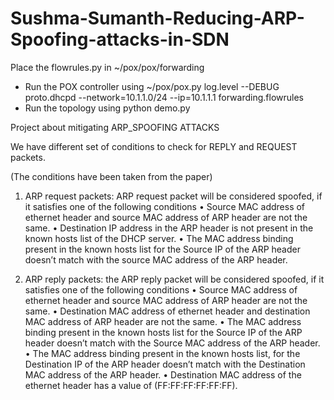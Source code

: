 # Sushma-Sumanth-Reducing-ARP-Spoofing-attacks-in-SDN


Place the flowrules.py in ~/pox/pox/forwarding

* Run the POX controller using 
~/pox/pox.py log.level --DEBUG proto.dhcpd --network=10.1.1.0/24 --ip=10.1.1.1 forwarding.flowrules
* Run the topology using
  python demo.py


Project about mitigating ARP_SPOOFING ATTACKS

We have different set of conditions to check for REPLY and REQUEST packets. 

(The conditions have been taken from the paper)

1) ARP request packets: ARP request packet will be
considered spoofed, if it satisfies one of the following
conditions
• Source MAC address of ethernet header and source
MAC address of ARP header are not the same.
• Destination IP address in the ARP header is not present
in the known hosts list of the DHCP server.
• The MAC address binding present in the known hosts
list for the Source IP of the ARP header doesn’t match
with the source MAC address of the ARP header.

2) ARP reply packets: the ARP reply packet will be
considered spoofed, if it satisfies one of the following
conditions
• Source MAC address of ethernet header and source
MAC address of ARP header are not the same.
• Destination MAC address of ethernet header and
destination MAC address of ARP header are not the
same.
• The MAC address binding present in the known hosts
list for the Source IP of the ARP header doesn’t match
with the Source MAC address of the ARP header.
• The MAC address binding present in the known hosts
list, for the Destination IP of the ARP header doesn’t
match with the Destination MAC address of the ARP
header.
• Destination MAC address of the ethernet header has a
value of (FF:FF:FF:FF:FF:FF).
